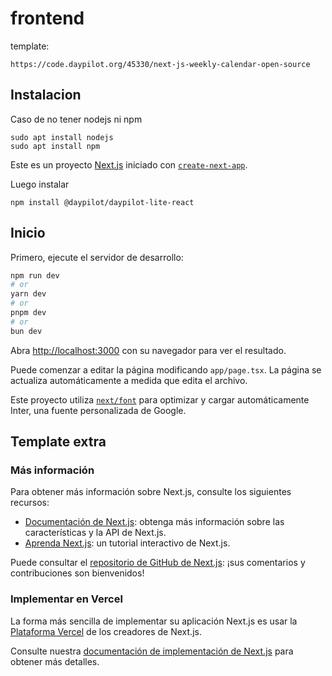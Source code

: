 # frontend

template:
```
https://code.daypilot.org/45330/next-js-weekly-calendar-open-source
```

## Instalacion

Caso de no tener nodejs ni npm
```
sudo apt install nodejs
sudo apt install npm
```

Este es un proyecto [Next.js](https://nextjs.org/) iniciado con [`create-next-app`](https://github.com/vercel/next.js/tree/canary/packages/create-next-app).

Luego instalar

```
npm install @daypilot/daypilot-lite-react
```

## Inicio

Primero, ejecute el servidor de desarrollo:

```bash
npm run dev
# or
yarn dev
# or
pnpm dev
# or
bun dev
```

Abra [http://localhost:3000](http://localhost:3000) con su navegador para ver el resultado.

Puede comenzar a editar la página modificando `app/page.tsx`. La página se actualiza automáticamente a medida que edita el archivo.

Este proyecto utiliza [`next/font`](https://nextjs.org/docs/basic-features/font-optimization) para optimizar y cargar automáticamente Inter, una fuente personalizada de Google.

## Template extra

### Más información

Para obtener más información sobre Next.js, consulte los siguientes recursos:

- [Documentación de Next.js](https://nextjs.org/docs): obtenga más información sobre las características y la API de Next.js.
- [Aprenda Next.js](https://nextjs.org/learn): un tutorial interactivo de Next.js.

Puede consultar el [repositorio de GitHub de Next.js](https://github.com/vercel/next.js/): ¡sus comentarios y contribuciones son bienvenidos!

### Implementar en Vercel

La forma más sencilla de implementar su aplicación Next.js es usar la [Plataforma Vercel](https://vercel.com/new?utm_medium=default-template&filter=next.js&utm_source=create-next-app&utm_campaign=create-next-app-readme) de los creadores de Next.js.

Consulte nuestra [documentación de implementación de Next.js](https://nextjs.org/docs/deployment) para obtener más detalles.
